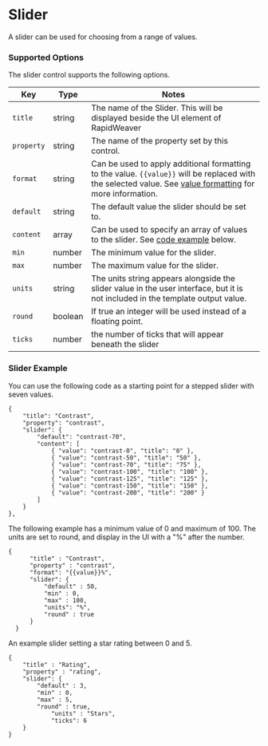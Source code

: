 # Slider

A slider can be used for choosing from a range of values.

### Supported Options <a href="#key-value-pairs-explained" id="key-value-pairs-explained"></a>

The slider control supports the following options.

| Key        | Type    | Notes                                                                                                                                                                                       |
| ---------- | ------- | ------------------------------------------------------------------------------------------------------------------------------------------------------------------------------------------- |
| `title`    | string  | The name of the Slider. This will be displayed beside the UI element of RapidWeaver                                                                                                         |
| `property` | string  | The name of the property set by this control.                                                                                                                                               |
| `format`   | string  | Can be used to apply additional formatting to the value. `{{value}}` will be replaced with the selected value. See [value formatting](../general-structure/format.md) for more information. |
| `default`  | string  | The default value the slider should be set to.                                                                                                                                              |
| `content`  | array   | Can be used to specify an array of values to the slider. See [code example](slider.md#slider-example) below.                                                                                |
| `min`      | number  | The minimum value for the slider.                                                                                                                                                           |
| `max`      | number  | The maximum value for the slider.                                                                                                                                                           |
| `units`    | string  | The units string appears alongside the slider value in the user interface, but it is not included in the template output value.                                                             |
| `round`    | boolean | If true an integer will be used instead of a floating point.                                                                                                                                |
| `ticks`    | number  | the number of ticks that will appear beneath the slider                                                                                                                                     |

### Slider Example

You can use the following code as a starting point for a stepped slider with seven values.

```
{
    "title": "Contrast",
    "property": "contrast",
    "slider": {
        "default": "contrast-70",
        "content": [
            { "value": "contrast-0", "title": "0" },
            { "value": "contrast-50", "title": "50" },
            { "value": "contrast-70", "title": "75" },
            { "value": "contrast-100", "title": "100" },
            { "value": "contrast-125", "title": "125" },
            { "value": "contrast-150", "title": "150" },
            { "value": "contrast-200", "title": "200" }
        ]
    }
},
```

The following example has a minimum value of 0 and maximum of 100. The units are set to round, and display in the UI with a "%" after the number.

```
{
	  "title" : "Contrast",
	  "property" : "contrast",
	  "format": "{{value}}%",
	  "slider": {
		  "default" : 50,
		  "min" : 0,
		  "max" : 100,
		  "units": "%",
		  "round" : true
	  }
  }
```

An example slider setting a star rating between 0 and 5.

```
{
	"title" : "Rating",
	"property" : "rating",
	"slider": {
		"default" : 3,
		"min" : 0,
		"max" : 5,
		"round" : true,
    		"units" : "Stars",
    		"ticks": 6
	}
}
```

